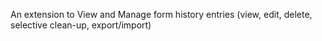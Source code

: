 An extension to View and Manage form history entries (view, edit, delete, selective clean-up, export/import)